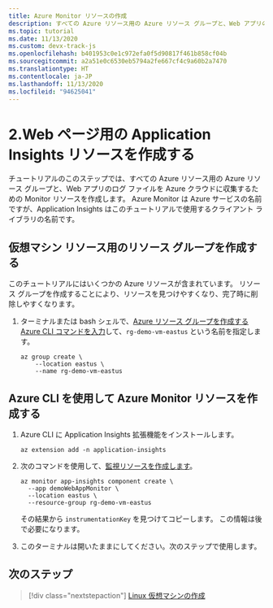```yaml
---
title: Azure Monitor リソースの作成
description: すべての Azure リソース用の Azure リソース グループと、Web アプリのログ ファイルを Azure クラウドに収集するための Monitor リソースを作成します。 Azure Monitor は Azure サービスの名前ですが、Application Insights はこのチュートリアルで使用するクライアント ライブラリの名前です。
ms.topic: tutorial
ms.date: 11/13/2020
ms.custom: devx-track-js
ms.openlocfilehash: b401953c0e1c972efa0f5d90817f461b858cf04b
ms.sourcegitcommit: a2a51e0c6530eb5794a2fe667cf4c9a60b2a7470
ms.translationtype: HT
ms.contentlocale: ja-JP
ms.lasthandoff: 11/13/2020
ms.locfileid: "94625041"
---
```

# <a name="2-create-application-insights-resource-for-web-pages"></a>2.Web ページ用の Application Insights リソースを作成する

チュートリアルのこのステップでは、すべての Azure リソース用の Azure リソース グループと、Web アプリのログ ファイルを Azure クラウドに収集するための Monitor リソースを作成します。 Azure Monitor は Azure サービスの名前ですが、Application Insights はこのチュートリアルで使用するクライアント ライブラリの名前です。 

## <a name="create-a-resource-group-for-your-virtual-machine-resources"></a>仮想マシン リソース用のリソース グループを作成する

このチュートリアルにはいくつかの Azure リソースが含まれています。 リソース グループを作成することにより、リソースを見つけやすくなり、完了時に削除しやすくなります。

1. ターミナルまたは bash シェルで、[Azure リソース グループを作成する Azure CLI コマンドを入力](/cli/azure/group?view=azure-cli-latest#az_group_create)して、`rg-demo-vm-eastus` という名前を指定します。

    ```azurecli
    az group create \
        --location eastus \
        --name rg-demo-vm-eastus 
    ```

## <a name="create-azure-monitor-resource-with-azure-cli"></a>Azure CLI を使用して Azure Monitor リソースを作成する

1. Azure CLI に Application Insights 拡張機能をインストールします。

    ```azurecli
    az extension add -n application-insights
    ```

1. 次のコマンドを使用して、[監視リソースを作成します](/cli/azure/ext/application-insights/monitor/app-insights/component?view=azure-cli-latest#ext_application_insights_az_monitor_app_insights_component_create)。


    ```azurecli
    az monitor app-insights component create \
      --app demoWebAppMonitor \
      --location eastus \
      --resource-group rg-demo-vm-eastus
    ```

    その結果から `instrumentationKey` を見つけてコピーします。 この情報は後で必要になります。 

1. このターミナルは開いたままにしてください。次のステップで使用します。

## <a name="next-step"></a>次のステップ

> [!div class="nextstepaction"]
> [Linux 仮想マシンの作成](create-linux-virtual-machine-azure-cli.md) 
